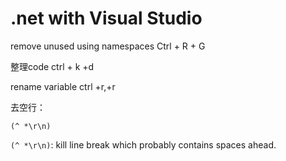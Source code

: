 # .net with Visual Studio

remove unused using namespaces
Ctrl + R + G

整理code ctrl + k +d

rename variable ctrl +r,+r 

去空行：

    (^ *\r\n)

`(^ *\r\n)`: kill line break which probably contains spaces ahead.
